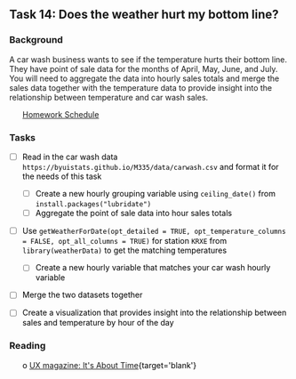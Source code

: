 





## Task 14: Does the weather hurt my bottom line? 
### Background 

A car wash business wants to see if the temperature hurts their bottom line.  They have point of sale data for the months of April, May, June, and July.  You will need to aggregate the data into hourly sales totals and merge the sales data together with the temperature data to provide insight into the relationship between temperature and car wash sales. 

 * [Homework Schedule](../homework_schedule.html)




### Tasks


<style>
ul {
   color: black;
   list-style-type: none;
   list-style-position: outside;

}

</style>


* [ ] Read in the car wash data `https://byuistats.github.io/M335/data/carwash.csv` and format it for the needs of this task
    * [ ] Create a new hourly grouping variable using `ceiling_date()` from `install.packages("lubridate")`
    * [ ] Aggregate the point of sale data into hour sales totals
* [ ] Use `getWeatherForDate(opt_detailed = TRUE, opt_temperature_columns = FALSE, opt_all_columns = TRUE)` for station `KRXE` from `library(weatherData)` to get the matching temperatures
    * [ ] Create a new hourly variable that matches your car wash hourly variable
* [ ] Merge the two datasets together
* [ ] Create a visualization that provides insight into the relationship between sales and temperature by hour of the day


### Reading

* o [UX magazine: It's About Time](http://uxmag.com/articles/its-about-time){target='blank'}

